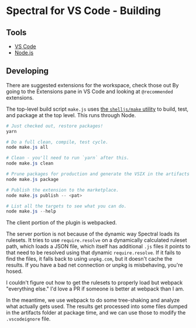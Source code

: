 # Spectral for VS Code - Building

## Tools

- [VS Code](https://code.visualstudio.com/)
- [Node.js](https://nodejs.org/)

## Developing

There are suggested extensions for the workspace, check those out By going to the Extensions pane in VS Code and looking at `@recommended` extensions.

The top-level build script `make.js` uses [the `shelljs/make` utility](https://github.com/shelljs/shelljs/wiki/The-make-utility) to build, test, and package at the top level. This runs through Node.

```powershell
# Just checked out, restore packages!
yarn

# Do a full clean, compile, test cycle.
node make.js all

# Clean - you'll need to run `yarn` after this.
node make.js clean

# Prune packages for production and generate the VSIX in the artifacts folder.
node make.js package

# Publish the extension to the marketplace.
node make.js publish -- <pat>

# List all the targets to see what you can do.
node make.js --help
```

The client portion of the plugin is webpacked.

The server portion is not because of the dynamic way Spectral loads its rulesets. It tries to use `require.resolve` on a dynamically calculated ruleset path, which loads a JSON file, which itself has additional `.js` files it points to that need to be resolved using that dynamic `require.resolve`. If it fails to find the files, it falls back to using `unpkg.com`, but it doesn't cache the results. If you have a bad net connection or unpkg is misbehaving, you're hosed.

I couldn't figure out how to get the rulesets to properly load but webpack "everything else." I'd love a PR if someone is better at webpack than I am.

In the meantime, we use webpack to do some tree-shaking and analyze what actually gets used. The results get processed into some files dumped in the artifacts folder at package time, and we can use those to modify the `.vscodeignore` file.
